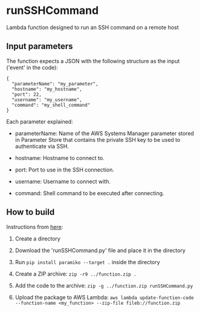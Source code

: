 # runSSHCommand

Lambda function designed to run an SSH command on a remote host

## Input parameters

The function expects a JSON with the following structure as the input ('event' in the code):

```
{
  "parameterName": "my_parameter",
  "hostname": "my_hostname",
  "port": 22,
  "username": "my_username",
  "command": "my_shell_command"
}
```

Each parameter explained:

* parameterName: Name of the AWS Systems Manager parameter stored in Parameter Store that contains the private SSH key to be used to authenticate via SSH.

* hostname: Hostname to connect to.

* port: Port to use in the SSH connection.

* username: Username to connect with.

* command: Shell command to be executed after connecting.

## How to build

Instructions from [here](https://docs.aws.amazon.com/lambda/latest/dg/lambda-python-how-to-create-deployment-package.html#python-package-dependencies):

1. Create a directory

2. Download the 'runSSHCommand.py' file and place it in the directory

3. Run `pip install paramiko --target .` inside the directory

4. Create a ZIP archive: `zip -r9 ../function.zip .`

5. Add the code to the archive: `zip -g ../function.zip runSSHCommand.py`

6. Upload the package to AWS Lambda: `aws lambda update-function-code --function-name <my_function> --zip-file fileb://function.zip`
